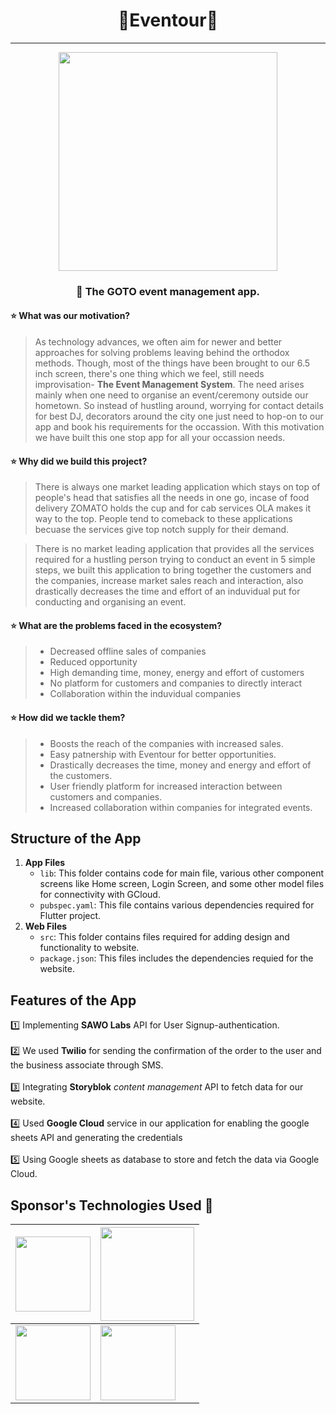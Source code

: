 # <div align=center>🌟Eventour🌟</div>
---

<div align=center><img src="https://user-images.githubusercontent.com/74864004/138554391-54b7a33e-d564-4f1b-8053-007581e4ec4c.png" height=350px wifdth = 700px></div>

### **<p align="center">📌 The GOTO event management app.</p>**


#### ⭐ What was our motivation?
>As technology advances, we often aim for newer and better approaches for solving problems leaving behind the orthodox methods. Though, most of the things have been brought to our 6.5 inch screen, there's one thing which we feel, still needs improvisation- **The Event Management System**. The need arises mainly when one need to organise an event/ceremony outside our hometown. So instead of hustling around, worrying for contact details for best DJ, decorators around the city one just need to hop-on to our app and book his requirements for the occassion. With this motivation we have built this one stop app for all your occassion needs.

#### ⭐ Why did we build this project?

>There is always one market leading application which stays on top of people's head that satisfies all the needs in one go, incase of food delivery ZOMATO holds the cup and for cab services OLA makes it way to the top. People tend to comeback to these applications becuase the services give top notch supply for their demand.

>  There is no market leading application that provides all the services required for a hustling person trying to conduct an event in 5 simple steps, we built this application to bring together the customers and the companies, increase market sales reach and interaction, also drastically decreases the time and effort of an induvidual put for conducting and organising an event.

#### ⭐ What are the problems faced in the ecosystem?
>- Decreased offline sales of companies  
>- Reduced opportunity 
>- High demanding time, money, energy and effort of customers 
>- No platform for customers and companies to directly interact
>- Collaboration within the induvidual companies 

#### ⭐ How did we tackle them?
>- Boosts the reach of the companies with increased sales.
>- Easy patnership with Eventour for better opportunities.
>- Drastically decreases the time, money and energy and effort of the customers.
>- User friendly platform for increased interaction between customers and companies.
>- Increased collaboration within companies for integrated events.   



## Structure of the App
1. **App Files**
    * `lib`: This folder contains code for main file, various other component screens like Home screen, Login Screen, and some other model files for connectivity with GCloud.
    * `pubspec.yaml`: This file contains various dependencies required for Flutter project.
1. **Web Files**
    * `src`: This folder contains files required for adding design and functionality to website.
    * `package.json`: This files includes the dependencies requied for the website.

##  Features of the App
1️⃣ Implementing **SAWO Labs** API for User Signup-authentication. <br><br>
2️⃣ We used **Twilio**  for sending the confirmation of the order to the user and the business associate through SMS.<br><br>
3️⃣ Integrating **Storyblok** *content management* API to fetch data for our website.<br><br>
4️⃣  Used **Google Cloud** service in our application for enabling the google sheets API and generating the credentials <br><br>
5️⃣ Using Google sheets as database to store and fetch the data via Google Cloud.<br>

## Sponsor's Technologies Used 🤩

| <img src="https://user-images.githubusercontent.com/78701779/138561214-b25358c5-44d1-488a-a3e2-cc8bfdd6a11a.png" height=120px widht=200px > | <img src="https://user-images.githubusercontent.com/78701779/138561257-d5c24941-80b4-4f5f-87cb-cd5fb9f19a14.png" height=150px widht=230px > |
| --- | --- |
| <img src="https://user-images.githubusercontent.com/78701779/138561317-6255ec87-c665-4d89-8b0b-d203af5ebfe3.png" height=120px widht=200px > | <img src="https://user-images.githubusercontent.com/78701779/138561352-49eab923-3ad7-4dda-b673-7ca6a4b99494.png" height=120px widht=200px > |




